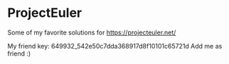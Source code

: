 # ProjectEuler

Some of my favorite solutions for https://projecteuler.net/

My friend key: 649932_542e50c7dda368917d8f10101c65721d
Add me as friend :)
